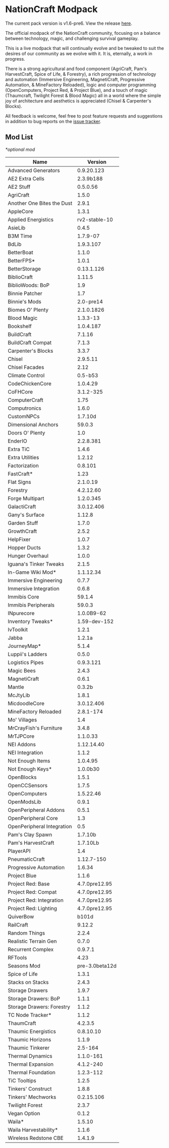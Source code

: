 # NationCraft Modpack

The current pack version is v1.6-pre6.
View the release [here](https://github.com/GiovanniPorta/NationCraft-Pack/releases/tag/v1.6-pre6).

The official modpack of the NationCraft community, focusing on a balance between technology, magic, and challenging survival gameplay.

This is a live modpack that will continually evolve and be tweaked to suit the desires of our community as we evolve with it. It is, eternally, a work in progress. 

There is a strong agricultural and food component (AgriCraft, Pam's HarvestCraft, Spice of Life, & Forestry), a rich progression of technology and automation (Immersive Engineering, MagnetiCraft, Progressive Automation, & MineFactory Reloaded), logic and computer programming (OpenComputers, Project Red, & Project Blue), and a touch of magic (Thaumcraft, Twilight Forest & Blood Magic) all in a world where the simple joy of architecture and aesthetics is appreciated (Chisel & Carpenter's Blocks).

All feedback is welcome, feel free to post feature requests and suggestions in addition to bug reports on the [issue tracker](https://github.com/GiovanniPorta/NationCraft-Pack/issues).

## Mod List
_*optional mod_

Name | Version
--- | ---
Advanced Generators | 0.9.20.123
AE2 Extra Cells | 2.3.9b188
AE2 Stuff | 0.5.0.56
AgriCraft | 1.5.0
Another One Bites the Dust | 2.9.1
AppleCore | 1.3.1
Applied Energistics | rv2-stable-10
AsieLib | 0.4.5
B3M Time | 1.7.9-07
BdLib | 1.9.3.107
BetterBoat | 1.1.0
BetterFPS* | 1.0.1
BetterStorage | 0.13.1.126
BiblioCraft | 1.11.5
BiblioWoods: BoP | 1.9
Binnie Patcher | 1.7
Binnie's Mods | 2.0-pre14
Biomes O' Plenty | 2.1.0.1826
Blood Magic | 1.3.3-13
Bookshelf | 1.0.4.187
BuildCraft | 7.1.16
BuildCraft Compat | 7.1.3
Carpenter's Blocks | 3.3.7
Chisel | 2.9.5.11
Chisel Facades | 2.12
Climate Control | 0.5-b53
CodeChickenCore | 1.0.4.29
CoFHCore | 3.1.2-325
ComputerCraft | 1.75
Computronics | 1.6.0
CustomNPCs | 1.7.10d
Dimensional Anchors | 59.0.3
Doors O' Plenty | 1.0
EnderIO | 2.2.8.381
Extra TiC | 1.4.6
Extra Utilities | 1.2.12
Factorization | 0.8.101
FastCraft* | 1.23
Flat Signs | 2.1.0.19
Forestry | 4.2.12.60
Forge Multipart | 1.2.0.345
GalactiCraft | 3.0.12.406
Gany's Surface | 1.12.8
Garden Stuff | 1.7.0
GrowthCraft | 2.5.2
HelpFixer | 1.0.7
Hopper Ducts | 1.3.2
Hunger Overhaul | 1.0.0
Iguana's Tinker Tweaks | 2.1.5
In-Game Wiki Mod* | 1.1.12.34
Immersive Engineering | 0.7.7
Immersive Integration | 0.6.8
Immibis Core | 59.1.4
Immibis Peripherals | 59.0.3
INpurecore | 1.0.0B9-62
Inventory Tweaks* | 1.59-dev-152
IvToolkit | 1.2.1
Jabba | 1.2.1a
JourneyMap* | 5.1.4
Luppii's Ladders | 0.5.0
Logistics Pipes | 0.9.3.121
Magic Bees | 2.4.3
MagnetiCraft | 0.6.1
Mantle | 0.3.2b
McJtyLib | 1.8.1
MicdoodleCore | 3.0.12.406
MineFactory Reloaded | 2.8.1-174
Mo' Villages | 1.4
MrCrayFish's Furniture | 3.4.8
MrTJPCore | 1.1.0.33
NEI Addons | 1.12.14.40
NEI Integration | 1.1.2
Not Enough Items | 1.0.4.95
Not Enough Keys* | 1.0.0b30
OpenBlocks | 1.5.1
OpenCCSensors | 1.7.5
OpenComputers | 1.5.22.46
OpenModsLib | 0.9.1
OpenPeripheral Addons | 0.5.1
OpenPeripheral Core | 1.3
OpenPeripheral Integration | 0.5
Pam's Clay Spawn | 1.7.10b
Pam's HarvestCraft | 1.7.10Lb
PlayerAPI | 1.4
PneumaticCraft | 1.12.7-150
Progressive Automation | 1.6.34
Project Blue | 1.1.6
Project Red: Base | 4.7.0pre12.95
Project Red: Compat | 4.7.0pre12.95
Project Red: Integration | 4.7.0pre12.95
Project Red: Lighting | 4.7.0pre12.95
QuiverBow | b101d
RailCraft | 9.12.2
Random Things | 2.2.4
Realistic Terrain Gen | 0.7.0
Recurrent Complex | 0.9.7.1
RFTools | 4.23
Seasons Mod | pre-3.0beta12d
Spice of Life | 1.3.1
Stacks on Stacks | 2.4.3
Storage Drawers | 1.9.7
Storage Drawers: BoP | 1.1.1
Storage Drawers: Forestry | 1.1.2
TC Node Tracker* | 1.1.2
ThaumCraft | 4.2.3.5
Thaumic Energistics | 0.8.10.10
Thaumic Horizons | 1.1.9
Thaumic Tinkerer | 2.5-164
Thermal Dynamics | 1.1.0-161
Thermal Expansion | 4.1.2-240
Thermal Foundation | 1.2.3-112
TiC Tooltips | 1.2.5
Tinkers' Construct | 1.8.8
Tinkers' Mechworks | 0.2.15.106
Twilight Forest | 2.3.7
Vegan Option | 0.1.2
Waila* | 1.5.10
Waila Harvestability* | 1.1.6
Wireless Redstone CBE | 1.4.1.9



















